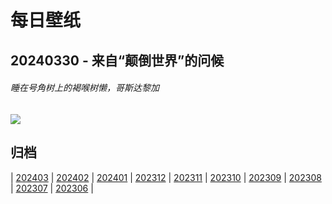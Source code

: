 # 每日壁纸

## 20240330 - 来自“颠倒世界”的问候

###### 睡在号角树上的褐喉树懒，哥斯达黎加

![](https://www.bing.com/th?id=OHR.SleepySloth_ZH-CN6084460583_UHD.jpg)

## 归档

| [202403](/202403/README.md)
| [202402](/202402/README.md)
| [202401](/202401/README.md)
| [202312](/202312/README.md)
| [202311](/202311/README.md)
| [202310](/202310/README.md)
| [202309](/202309/README.md)
| [202308](/202308/README.md)
| [202307](/202307/README.md)
| [202306](/202306/README.md)
|